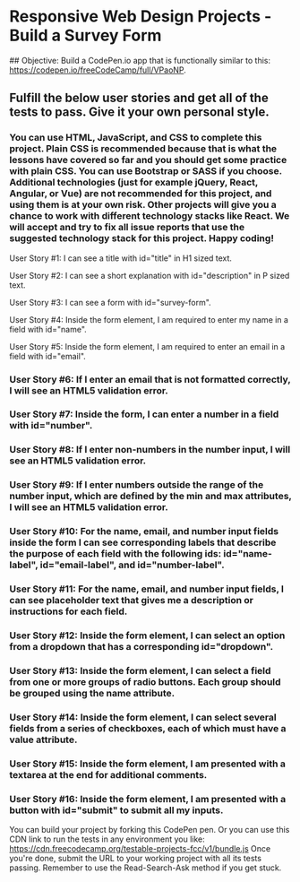 # Responsive Web Design Projects - Build a Survey Form

## Objective: Build a CodePen.io app that is functionally similar to this: https://codepen.io/freeCodeCamp/full/VPaoNP.

## Fulfill the below user stories and get all of the tests to pass. Give it your own personal style.

### You can use HTML, JavaScript, and CSS to complete this project. Plain CSS is recommended because that is what the lessons have covered so far and you should get some practice with plain CSS. You can use Bootstrap or SASS if you choose. Additional technologies (just for example jQuery, React, Angular, or Vue) are not recommended for this project, and using them is at your own risk. Other projects will give you a chance to work with different technology stacks like React. We will accept and try to fix all issue reports that use the suggested technology stack for this project. Happy coding!

User Story #1: I can see a title with id="title" in H1 sized text.

User Story #2: I can see a short explanation with id="description" in P sized text.

User Story #3: I can see a form with id="survey-form".

User Story #4: Inside the form element, I am required to enter my name in a field with id="name".

User Story #5: Inside the form element, I am required to enter an email in a field with id="email".

### User Story #6: If I enter an email that is not formatted correctly, I will see an HTML5 validation error.

### User Story #7: Inside the form, I can enter a number in a field with id="number".

### User Story #8: If I enter non-numbers in the number input, I will see an HTML5 validation error.

### User Story #9: If I enter numbers outside the range of the number input, which are defined by the min and max attributes, I will see an HTML5 validation error.

### User Story #10: For the name, email, and number input fields inside the form I can see corresponding labels that describe the purpose of each field with the following ids: id="name-label", id="email-label", and id="number-label".

### User Story #11: For the name, email, and number input fields, I can see placeholder text that gives me a description or instructions for each field.

### User Story #12: Inside the form element, I can select an option from a dropdown that has a corresponding id="dropdown".

### User Story #13: Inside the form element, I can select a field from one or more groups of radio buttons. Each group should be grouped using the name attribute.

### User Story #14: Inside the form element, I can select several fields from a series of checkboxes, each of which must have a value attribute.

### User Story #15: Inside the form element, I am presented with a textarea at the end for additional comments.

### User Story #16: Inside the form element, I am presented with a button with id="submit" to submit all my inputs.

You can build your project by forking this CodePen pen. Or you can use this CDN link to run the tests in any environment you like: https://cdn.freecodecamp.org/testable-projects-fcc/v1/bundle.js
Once you're done, submit the URL to your working project with all its tests passing.
Remember to use the Read-Search-Ask method if you get stuck.
